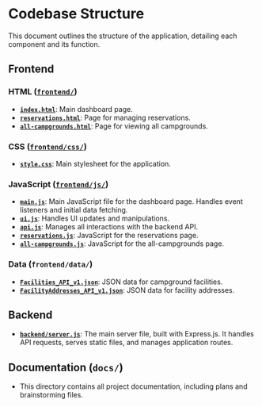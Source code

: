 # Codebase Structure

This document outlines the structure of the application, detailing each component and its function.

## Frontend

### HTML ([`frontend/`](frontend/))
- **[`index.html`](frontend/index.html)**: Main dashboard page.
- **[`reservations.html`](frontend/reservations.html)**: Page for managing reservations.
- **[`all-campgrounds.html`](frontend/all-campgrounds.html)**: Page for viewing all campgrounds.

### CSS ([`frontend/css/`](frontend/css/))
- **[`style.css`](frontend/css/style.css)**: Main stylesheet for the application.

### JavaScript ([`frontend/js/`](frontend/js/))
- **[`main.js`](frontend/js/main.js)**: Main JavaScript file for the dashboard page. Handles event listeners and initial data fetching.
- **[`ui.js`](frontend/js/ui.js)**: Handles UI updates and manipulations.
- **[`api.js`](frontend/js/api.js)**: Manages all interactions with the backend API.
- **[`reservations.js`](frontend/js/reservations.js)**: JavaScript for the reservations page.
- **[`all-campgrounds.js`](frontend/js/all-campgrounds.js)**: JavaScript for the all-campgrounds page.

### Data (`frontend/data/`)
- **[`Facilities_API_v1.json`](frontend/data/Facilities_API_v1.json)**: JSON data for campground facilities.
- **[`FacilityAddresses_API_v1.json`](frontend/data/FacilityAddresses_API_v1.json)**: JSON data for facility addresses.

## Backend

- **[`backend/server.js`](backend/server.js)**: The main server file, built with Express.js. It handles API requests, serves static files, and manages application routes.

## Documentation (`docs/`)
- This directory contains all project documentation, including plans and brainstorming files.
